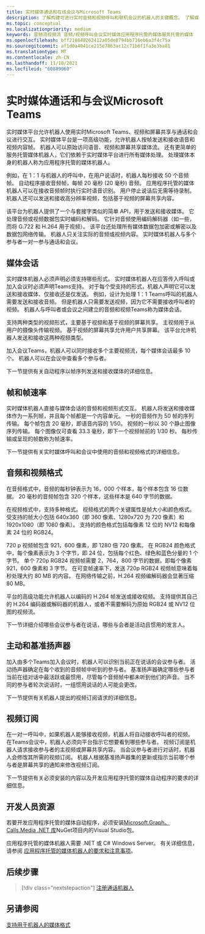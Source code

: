 ```yaml
---
title: 实时媒体通话和在线会议与Microsoft Teams
description: 了解构建可进行实时音频和视频呼叫和联机会议的机器人的关键概念。 了解媒体会话、帧速率、音频/视频格式以及开发人员资源参考
ms.topic: conceptual
ms.localizationpriority: medium
keywords: 音频流视频流 音频/视频呼叫会议实时媒体应用程序托管的媒体服务托管的媒体
ms.openlocfilehash: bff216848262412a05de8794bb716eb6a3f4c75a
ms.sourcegitcommit: af1d0a4041ce215e7863ac12c71b6f1fa3e3ba81
ms.translationtype: MT
ms.contentlocale: zh-CN
ms.lasthandoff: 11/10/2021
ms.locfileid: "60889060"
---
```

# <a name="real-time-media-calls-and-meetings-with-microsoft-teams"></a>实时媒体通话和与会议Microsoft Teams

实时媒体平台允许机器人使用实时Microsoft Teams、视频和屏幕共享与通话和会议进行交互。 实时媒体平台是一项高级功能，允许机器人按帧发送和接收语音和视频内容帧。 机器人可以原始访问语音、视频和屏幕共享媒体流。 还有更简单的服务托管媒体机器人，它们依赖于实时媒体平台进行所有媒体处理。 处理媒体本身的机器人称为应用程序托管的媒体机器人。

例如，在 1：1 与机器人的呼叫中，在用户说话时，机器人每秒接收 50 个音频帧。 自动程序接收音频帧，每帧 20 毫秒 (20 毫秒) 音频。 应用程序托管的媒体机器人可以在接收音频帧时执行实时语音识别。 用户停止说话后无需等待录制。 机器人还可以发送和接收高分辨率视频，包括基于视频的屏幕共享内容。

该平台为机器人提供了一个与套接字类似的简单 API，用于发送和接收媒体。 它处理音频或视频数据包实时编码和解码。 它针对音频使用编码解码器（如一些，而将 G.722 和 H.264 用于视频）。 该平台还处理所有媒体数据包加密或解密以及数据包网络传输。 机器人只关注实际的音频或视频内容。 实时媒体机器人与多个参与者一对一参与通话和会议。

## <a name="media-session"></a>媒体会话

实时媒体机器人必须声明必须支持哪些形式。 实时媒体机器人在应答传入呼叫或加入会议时必须声明Teams支持。 对于每个受支持的形式，机器人声明它可以发送和接收媒体、仅接收还是仅发送。 例如，设计为处理 1：1 Teams呼叫的机器人需要发送和接收音频。 但是机器人只需要发送视频，因为它不需要接收呼叫者的视频。 机器人与呼叫者或会议之间建立的音频和视频Teams称为媒体会话。

支持两种类型的视频形式，主要基于视频和基于视频的屏幕共享。 主视频用于从用户的摄像头传输视频。 基于视频的屏幕共享允许用户共享屏幕。 该平台允许机器人发送和接收这两种视频类型。

加入会议Teams，机器人可以同时接收多个主要视频流，每个媒体会话最多 10 个。 机器人可以在会议中查看多个参与者。

下一节提供有关自动程序以帧序列发送和接收媒体的详细信息。

## <a name="frames-and-frame-rate"></a>帧和帧速率

实时媒体机器人直接与媒体会话的音频和视频形式交互。 机器人将发送和接收媒体作为一系列帧，并且每个帧都是一个内容单元。 一秒的音频作为 50 帧的序列传输。 每个帧包含 20 毫秒，即语音内容的 1/50。 视频的一秒以 30 个静止图像序列传输。 每个图像仅可查看 33.3 毫秒，即下一个视频帧前的 1/30 秒。 每秒传输或呈现的帧数称为帧速率。

下一节提供有关实时媒体呼叫和会议中使用的音频和视频格式的详细信息。

## <a name="audio-and-video-format"></a>音频和视频格式

在音频格式中，音频的每秒钟表示为 16，000 个样本，每个样本包含 16 位数据。 20 毫秒的音频帧包含 320 个样本，这些样本是 640 字节的数据。

在视频格式中，支持多种格式。 视频格式的两个关键属性是帧大小和颜色格式。 受支持的帧大小包括 640x360（即 360 像素、1280x720 为 720 像素）和 1920x1080（即 1080 像素）。 支持的颜色格式包括每像素 12 位的 NV12 和每像素 24 位的 RGB24。

720 p 视频帧包含 921，600 像素，即 1280 倍 720 像素。 在 RGB24 颜色格式中，每个像素表示为 3 个字节，即 24 位，包括每个红色、绿色和蓝色分量的 1 个字节。 单个 720p RGB24 视频帧需要 2，764，800 字节的数据，即每个像素 921，600 像素和 3 字节。 在可变帧速率下，发送 720p RGB24 视频帧意味着每秒处理大约 80 MB 的内容。 在网络传输之前，H.264 视频编解码器会显著压缩 80 MB。

平台的高级功能允许机器人以编码的 H.264 帧发送或接收视频。 支持提供其自己的 H.264 编码器或解码器的机器人，或者不需要解码为原始 RGB24 或 NV12 位图的视频流。

下一节详细介绍哪些会议参与者在说话，哪些与会者是活动且惯用的发言人。

## <a name="active-and-dominant-speakers"></a>主动和基准扬声器

加入由多个Teams加入会议时，机器人可以识别当前正在说话的会议参与者。 活动扬声器确定在每个收到的音频帧中听到的参与者。 基准扬声器确定哪些参与者当前在组对话中最活跃或最惯用，尽管每个音频帧中都未听到他们的声音。 当不同的参与者轮次说话时，一组惯用说话的人可能会更改。

下一节提供有关机器人提出的视频订阅请求的详细信息。

## <a name="video-subscription"></a>视频订阅

在一对一呼叫中，如果机器人能够接收视频，机器人将自动接收呼叫者的视频。 在Teams会议中，机器人必须向平台指示它想要看到哪些参与者。 视频订阅是机器人请求接收参与者的主视频或屏幕共享内容。 当会议参与者进行对话时，机器人会修改其所需的视频订阅。 机器人根据基准扬声器集的更新或指示当前哪个参与者是屏幕共享的通知来修改视频订阅。

下一节提供有关必须安装的内容以及开发应用程序托管的媒体自动程序的要求的详细信息。

## <a name="developer-resources"></a>开发人员资源

若要开发应用程序托管的媒体自动程序，必须安装[Microsoft.Graph。Calls.Media .NET 库](https://www.nuget.org/packages/Microsoft.Graph.Communications.Calls.Media/)NuGet项目内的Visual Studio包。

应用程序托管的媒体机器人需要 .NET 或 C# Windows Server。 有关详细信息，请参阅 [应用程序托管的媒体机器人的要求和注意事项](requirements-considerations-application-hosted-media-bots.md#c-or-net-and-windows-server-for-development)。

## <a name="next-step"></a>后续步骤

> [!div class="nextstepaction"]
> [注册通话机器人](~/bots/calls-and-meetings/registering-calling-bot.md)

## <a name="see-also"></a>另请参阅

[支持用于机器人的媒体格式](~/resources/media-formats.md)
